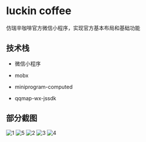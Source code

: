 # luckin coffee

仿瑞辛咖啡官方微信小程序，实现官方基本布局和基础功能

## 技术栈

- 微信小程序

- mobx

- miniprogram-computed 

- qqmap-wx-jssdk  

## 部分截图

![1](https://user-images.githubusercontent.com/96017836/200302978-292c22c7-b863-474f-a6c9-8a49912111a6.png)
![5](https://user-images.githubusercontent.com/96017836/200302988-ce77fde8-2989-4349-9336-22bd1dd591eb.png)
![2](https://user-images.githubusercontent.com/96017836/200303001-a0df81c9-f1eb-41af-a47f-1ade195261e7.png)
![3](https://user-images.githubusercontent.com/96017836/200303006-2eded61d-204e-478e-9969-55b798ee45f1.png)
![4](https://user-images.githubusercontent.com/96017836/200303023-3f706354-0309-40fb-a65d-0809e0a82a7a.png)
